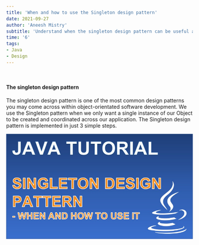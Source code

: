 ```yaml
---
title: 'When and how to use the Singleton design pattern'
date: 2021-09-27
author: 'Aneesh Mistry'
subtitle: 'Understand when the singleton design pattern can be useful and implemented within your application'
time: '6'
tags:
- Java
- Design
---
```


<br>
<h4>The singleton design pattern</h4>
<p>

The singleton design pattern is one of the most common design patterns you may come across within object-orientated software development. 
We use the Singleton pattern when we only want a single instance of our Object to be created and coordinated across our application.
The Singleton design pattern is implemented in just 3 simple steps.

[![YouTube video link](../images/069_singleton.jpg)]( https://youtu.be/2JF3ESeh6S4)
</p>
